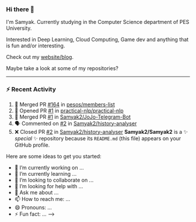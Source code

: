 ### Hi there 👋

I'm Samyak. Currently studying in the Computer Science department of PES University.

Interested in Deep Learning, Cloud Computing, Game dev and anything that is fun and/or interesting.

Check out my [website/blog](https://samyak2.github.io/).

Maybe take a look at some of my repositories?

---

### :zap: Recent Activity

<!--START_SECTION:activity-->
1. 🎉 Merged PR [#164](https://github.com//pesos/members-list/pull/164) in [pesos/members-list](https://github.com//pesos/members-list)
2. 💪 Opened PR [#1](https://github.com//practical-nlp/practical-nlp/pull/1) in [practical-nlp/practical-nlp](https://github.com//practical-nlp/practical-nlp)
3. 🎉 Merged PR [#1](https://github.com//Samyak2/JoJo-Telegram-Bot/pull/1) in [Samyak2/JoJo-Telegram-Bot](https://github.com//Samyak2/JoJo-Telegram-Bot)
4. 🗣 Commented on [#2](https://github.com//Samyak2/history-analyser/issues/2) in [Samyak2/history-analyser](https://github.com//Samyak2/history-analyser)
5. ❌ Closed PR [#2](https://github.com//Samyak2/history-analyser/pull/2) in [Samyak2/history-analyser](https://github.com//Samyak2/history-analyser)
**Samyak2/Samyak2** is a ✨ _special_ ✨ repository because its `README.md` (this file) appears on your GitHub profile.

Here are some ideas to get you started:

- 🔭 I’m currently working on ...
- 🌱 I’m currently learning ...
- 👯 I’m looking to collaborate on ...
- 🤔 I’m looking for help with ...
- 💬 Ask me about ...
- 📫 How to reach me: ...
- 😄 Pronouns: ...
- ⚡ Fun fact: ...
-->
